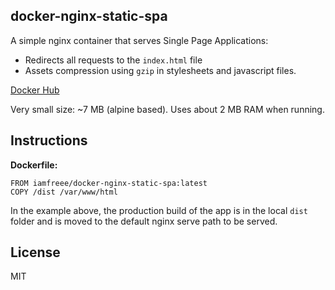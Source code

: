 ## docker-nginx-static-spa

A simple nginx container that serves Single Page Applications:
- Redirects all requests to the `index.html` file
- Assets compression using `gzip` in stylesheets and javascript files.

[Docker Hub](https://hub.docker.com/r/iamfreee/docker-nginx-static-spa/)

Very small size: ~7 MB (alpine based). Uses about 2 MB RAM when running.

## Instructions

**Dockerfile:**
```
FROM iamfreee/docker-nginx-static-spa:latest
COPY /dist /var/www/html
```

In the example above, the production build of the app is in the local `dist` folder and is moved to the default nginx serve path to be served.

## License
MIT
